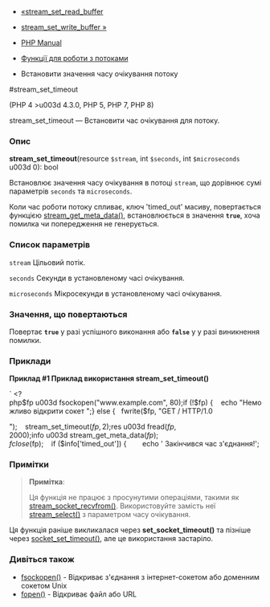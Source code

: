 - [«stream_set_read_buffer](function.stream-set-read-buffer.md)
- [stream_set_write_buffer »](function.stream-set-write-buffer.md)

- [PHP Manual](index.md)
- [Функції для роботи з потоками](ref.stream.md)
- Встановити значення часу очікування потоку

#stream_set_timeout

(PHP 4 \>u003d 4.3.0, PHP 5, PHP 7, PHP 8)

stream_set_timeout — Встановити час очікування для потоку.

### Опис

**stream_set_timeout**(resource `$stream`, int `$seconds`, int
`$microseconds` u003d 0): bool

Встановлює значення часу очікування в потоці `stream`, що дорівнює сумі
параметрів `seconds` та `microseconds`.

Коли час роботи потоку спливає, ключ 'timed_out' масиву,
повертається функцією
[stream_get_meta_data()](function.stream-get-meta-data.md),
встановлюється в значення **`true`**, хоча помилка чи попередження не
генерується.

### Список параметрів

`stream`
Цільовий потік.

`seconds`
Секунди в установленому часі очікування.

`microseconds`
Мікросекунди в установленому часі очікування.

### Значення, що повертаються

Повертає **`true`** у разі успішного виконання або **`false`** у
у разі виникнення помилки.

### Приклади

**Приклад #1 Приклад використання **stream_set_timeout()****

` <?php$fp u003d fsockopen("www.example.com", 80);if (!$fp) {    echo "Неможливо відкрити сокет
";} else {   fwrite($fp, "GET / HTTP/1.0

");    stream_set_timeout($fp, 2);    $res u003d fread($fp, 2000);    $info u003d stream_get_meta_data($fp);    fclose($fp);    if ($info['timed_out']) {        echo ' Закінчився час з'єднання!';

### Примітки

> **Примітка**:
>
> Ця функція не працює з просунутими операціями, такими як
> [stream_socket_recvfrom()](function.stream-socket-recvfrom.md).
> Використовуйте замість неї [stream_select()](function.stream-select.md)
> з параметром часу очікування.

Ця функція раніше викликалася через **set_socket_timeout()** та пізніше
через [socket_set_timeout()](function.socket-set-timeout.md), але це
використання застаріло.

### Дивіться також

- [fsockopen()](function.fsockopen.md) - Відкриває з'єднання з
інтернет-сокетом або доменним сокетом Unix
- [fopen()](function.fopen.md) - Відкриває файл або URL
